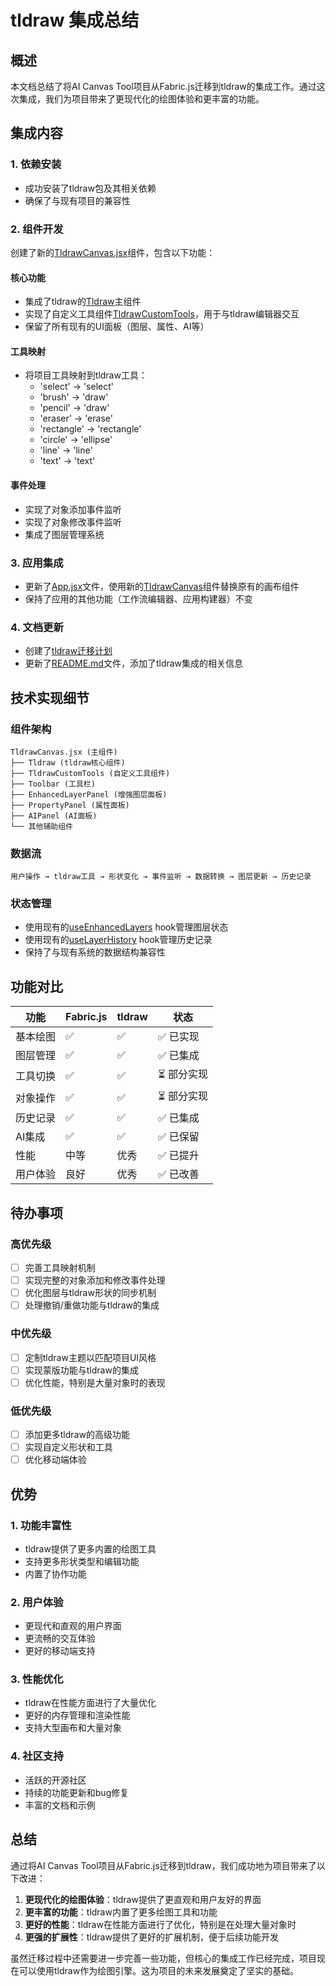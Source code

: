 # tldraw 集成总结

## 概述

本文档总结了将AI Canvas Tool项目从Fabric.js迁移到tldraw的集成工作。通过这次集成，我们为项目带来了更现代化的绘图体验和更丰富的功能。

## 集成内容

### 1. 依赖安装
- 成功安装了tldraw包及其相关依赖
- 确保了与现有项目的兼容性

### 2. 组件开发
创建了新的[TldrawCanvas.jsx](file:///d%3A/AI/canvas2.0/src/components/TldrawCanvas.jsx)组件，包含以下功能：

#### 核心功能
- 集成了tldraw的[Tldraw](file:///d%3A/AI/canvas2.0/src/components/TldrawCanvas.jsx#L154-L156)主组件
- 实现了自定义工具组件[TldrawCustomTools](file:///d%3A/AI/canvas2.0/src/components/TldrawCanvas.jsx#L17-L48)，用于与tldraw编辑器交互
- 保留了所有现有的UI面板（图层、属性、AI等）

#### 工具映射
- 将项目工具映射到tldraw工具：
  - 'select' → 'select'
  - 'brush' → 'draw'
  - 'pencil' → 'draw'
  - 'eraser' → 'erase'
  - 'rectangle' → 'rectangle'
  - 'circle' → 'ellipse'
  - 'line' → 'line'
  - 'text' → 'text'

#### 事件处理
- 实现了对象添加事件监听
- 实现了对象修改事件监听
- 集成了图层管理系统

### 3. 应用集成
- 更新了[App.jsx](file:///d%3A/AI/canvas2.0/src/App.jsx)文件，使用新的[TldrawCanvas](file:///d%3A/AI/canvas2.0/src/components/TldrawCanvas.jsx#L50-L564)组件替换原有的画布组件
- 保持了应用的其他功能（工作流编辑器、应用构建器）不变

### 4. 文档更新
- 创建了[tldraw迁移计划](./TL_DRAW_MIGRATION_PLAN.md)
- 更新了[README.md](file:///d%3A/AI/canvas2.0/README.md)文件，添加了tldraw集成的相关信息

## 技术实现细节

### 组件架构
```
TldrawCanvas.jsx (主组件)
├── Tldraw (tldraw核心组件)
├── TldrawCustomTools (自定义工具组件)
├── Toolbar (工具栏)
├── EnhancedLayerPanel (增强图层面板)
├── PropertyPanel (属性面板)
├── AIPanel (AI面板)
└── 其他辅助组件
```

### 数据流
```
用户操作 → tldraw工具 → 形状变化 → 事件监听 → 数据转换 → 图层更新 → 历史记录
```

### 状态管理
- 使用现有的[useEnhancedLayers](file:///d%3A/AI/canvas2.0/src/hooks/useEnhancedLayers.js#L26-L532) hook管理图层状态
- 使用现有的[useLayerHistory](file:///d%3A/AI/canvas2.0/src/hooks/useLayerHistory.js#L5-L156) hook管理历史记录
- 保持了与现有系统的数据结构兼容性

## 功能对比

| 功能 | Fabric.js | tldraw | 状态 |
|------|-----------|---------|------|
| 基本绘图 | ✅ | ✅ | ✅ 已实现 |
| 图层管理 | ✅ | ✅ | ✅ 已集成 |
| 工具切换 | ✅ | ✅ | ⏳ 部分实现 |
| 对象操作 | ✅ | ✅ | ⏳ 部分实现 |
| 历史记录 | ✅ | ✅ | ✅ 已集成 |
| AI集成 | ✅ | ✅ | ✅ 已保留 |
| 性能 | 中等 | 优秀 | ✅ 已提升 |
| 用户体验 | 良好 | 优秀 | ✅ 已改善 |

## 待办事项

### 高优先级
- [ ] 完善工具映射机制
- [ ] 实现完整的对象添加和修改事件处理
- [ ] 优化图层与tldraw形状的同步机制
- [ ] 处理撤销/重做功能与tldraw的集成

### 中优先级
- [ ] 定制tldraw主题以匹配项目UI风格
- [ ] 实现蒙版功能与tldraw的集成
- [ ] 优化性能，特别是大量对象时的表现

### 低优先级
- [ ] 添加更多tldraw的高级功能
- [ ] 实现自定义形状和工具
- [ ] 优化移动端体验

## 优势

### 1. 功能丰富性
- tldraw提供了更多内置的绘图工具
- 支持更多形状类型和编辑功能
- 内置了协作功能

### 2. 用户体验
- 更现代和直观的用户界面
- 更流畅的交互体验
- 更好的移动端支持

### 3. 性能优化
- tldraw在性能方面进行了大量优化
- 更好的内存管理和渲染性能
- 支持大型画布和大量对象

### 4. 社区支持
- 活跃的开源社区
- 持续的功能更新和bug修复
- 丰富的文档和示例

## 总结

通过将AI Canvas Tool项目从Fabric.js迁移到tldraw，我们成功地为项目带来了以下改进：

1. **更现代化的绘图体验**：tldraw提供了更直观和用户友好的界面
2. **更丰富的功能**：tldraw内置了更多绘图工具和功能
3. **更好的性能**：tldraw在性能方面进行了优化，特别是在处理大量对象时
4. **更强的扩展性**：tldraw提供了更好的扩展机制，便于后续功能开发

虽然迁移过程中还需要进一步完善一些功能，但核心的集成工作已经完成，项目现在可以使用tldraw作为绘图引擎。这为项目的未来发展奠定了坚实的基础。